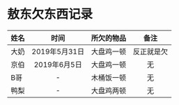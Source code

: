 敖东欠东西记录
=======
姓名|时间|所欠的物品|备注
:--|:--:|:--:|:--:
大奶|2019年5月31日|大盘鸡一顿|反正就是欠
京伯|2019年6月5日|大盘鸡一顿|无
B哥|-|木桶饭一顿|无
鸭梨|-|大盘鸡两顿|无

